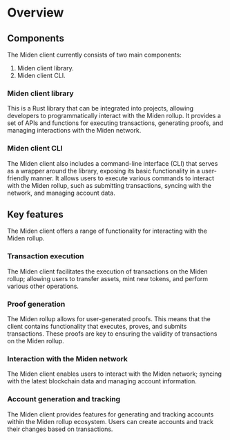 # Overview

## Components

The Miden client currently consists of two main components:

1. Miden client library.
2. Miden client CLI.

### Miden client library

This is a Rust library that can be integrated into projects, allowing developers to programmatically interact with the Miden rollup. It provides a set of APIs and functions for executing transactions, generating proofs, and managing interactions with the Miden network.

### Miden client CLI 

The Miden client also includes a command-line interface (CLI) that serves as a wrapper around the library, exposing its basic functionality in a user-friendly manner. It allows users to execute various commands to interact with the Miden rollup, such as submitting transactions, syncing with the network, and managing account data.

## Key features

The Miden client offers a range of functionality for interacting with the Miden rollup.

### Transaction execution

The Miden client facilitates the execution of transactions on the Miden rollup; allowing users to transfer assets, mint new tokens, and perform various other operations.

### Proof generation

The Miden rollup allows for user-generated proofs. This means that the client contains functionality that executes, proves, and submits transactions. These proofs are key to ensuring the validity of transactions on the Miden rollup.

### Interaction with the Miden network

The Miden client enables users to interact with the Miden network; syncing with the latest blockchain data and managing account information.

### Account generation and tracking

The Miden client provides features for generating and tracking accounts within the Miden rollup ecosystem. Users can create accounts and track their changes based on transactions.
